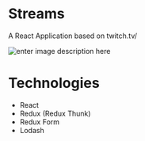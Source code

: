# Streams

A React Application based on twitch.tv/

![enter image description here](https://i2.cnnturk.com/i/cnnturk/75/300x150/5bb4c4f0ae7849364cd64ede)

# Technologies

 - React
 - Redux (Redux Thunk)
 - Redux Form
 - Lodash